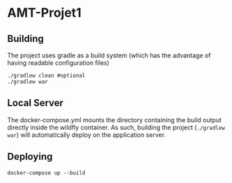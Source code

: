 # AMT-Projet1

## Building

The project uses gradle as a build system (which has the advantage of having readable configuration files)

    ./gradlew clean #optional
    ./gradlew war

## Local Server

The docker-compose.yml mounts the directory containing the build output directly
inside the wildfly container. As such, building the project (`./gradlew war`)
will automatically deploy on the application server.

## Deploying

    docker-compose up --build
